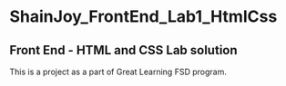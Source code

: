 # ShainJoy_FrontEnd_Lab1_HtmlCss
Front End - HTML and CSS Lab solution
-------------------------------------------
This is a project as a part of Great Learning FSD program.